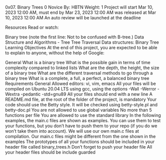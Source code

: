 0x07. Binary Trees 0
 Novice
 By: HBTN
 Weight: 1
 Project will start Mar 10, 2023 12:00 AM, must end by Mar 23, 2023 12:00 AM
 was released at Mar 10, 2023 12:00 AM
 An auto review will be launched at the deadline

 Resources
Read or watch:

Binary tree (note the first line: Not to be confused with B-tree.)
Data Structure and Algorithms - Tree
Tree Traversal
Data structures: Binary Tree
Learning Objectives
At the end of this project, you are expected to be able to explain to anyone, without the help of Google:

General
What is a binary tree
What is the possible gain in terms of time complexity compared to linked lists
What are the depth, the height, the size of a binary tree
What are the different traversal methods to go through a binary tree
What is a complete, a full, a perfect, a balanced binary tree
Requirements
General
Allowed editors: vi, vim, emacs
All your files will be compiled on Ubuntu 20.04 LTS using gcc, using the options -Wall -Werror -Wextra -pedantic -std=gnu89
All your files should end with a new line
A README.md file, at the root of the folder of the project, is mandatory
Your code should use the Betty style. It will be checked using betty-style.pl and betty-doc.pl
You are not allowed to use global variables
No more than 5 functions per file
You are allowed to use the standard library
In the following examples, the main.c files are shown as examples. You can use them to test your functions, but you don’t have to push them to your repo (if you do we won’t take them into account). We will use our own main.c files at compilation. Our main.c files might be different from the one shown in the examples
The prototypes of all your functions should be included in your header file called binary_trees.h
Don’t forget to push your header file
All your header files should be include guarded
